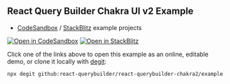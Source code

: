 ## React Query Builder Chakra UI v2 Example

- [CodeSandbox](https://react-querybuilder.js.org/sandbox?t=chakra2) / [StackBlitz](https://react-querybuilder.js.org/sandbox?p=stackblitz&t=chakra2) example projects

[![Open in CodeSandbox](https://img.shields.io/badge/Open_in-CodeSandbox-000000?logo=codesandbox)](https://react-querybuilder.js.org/sandbox?t=chakra2) [![Open in StackBlitz](https://img.shields.io/badge/Open_in-StackBlitz-1269D3?logo=stackblitz)](https://react-querybuilder.js.org/sandbox?p=stackblitz&t=chakra2)

Click one of the links above to open this example as an online, editable demo, or clone it locally with [degit](https://www.npmjs.com/package/degit):

```bash
npx degit github:react-querybuilder/react-querybuilder-chakra2/example rqb-example-chakra2
```
